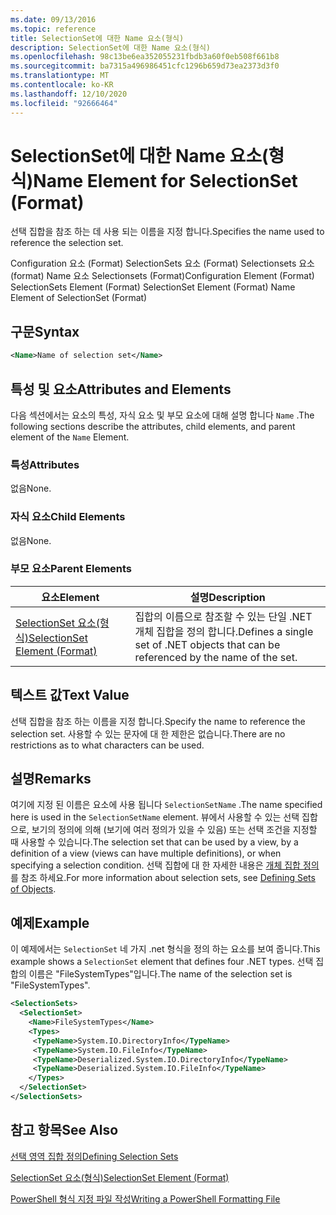 ```yaml
---
ms.date: 09/13/2016
ms.topic: reference
title: SelectionSet에 대한 Name 요소(형식)
description: SelectionSet에 대한 Name 요소(형식)
ms.openlocfilehash: 98c13be6ea352055231fbdb3a60f0eb508f661b8
ms.sourcegitcommit: ba7315a496986451cfc1296b659d73ea2373d3f0
ms.translationtype: MT
ms.contentlocale: ko-KR
ms.lasthandoff: 12/10/2020
ms.locfileid: "92666464"
---
```

# <a name="name-element-for-selectionset-format"></a><span data-ttu-id="2cdf1-103">SelectionSet에 대한 Name 요소(형식)</span><span class="sxs-lookup"><span data-stu-id="2cdf1-103">Name Element for SelectionSet (Format)</span></span>

<span data-ttu-id="2cdf1-104">선택 집합을 참조 하는 데 사용 되는 이름을 지정 합니다.</span><span class="sxs-lookup"><span data-stu-id="2cdf1-104">Specifies the name used to reference the selection set.</span></span>

<span data-ttu-id="2cdf1-105">Configuration 요소 (Format) SelectionSets 요소 (Format) Selectionsets 요소 (format) Name 요소 Selectionsets (Format)</span><span class="sxs-lookup"><span data-stu-id="2cdf1-105">Configuration Element (Format) SelectionSets Element (Format) SelectionSet Element (Format) Name Element of SelectionSet (Format)</span></span>

## <a name="syntax"></a><span data-ttu-id="2cdf1-106">구문</span><span class="sxs-lookup"><span data-stu-id="2cdf1-106">Syntax</span></span>

```xml
<Name>Name of selection set</Name>
```

## <a name="attributes-and-elements"></a><span data-ttu-id="2cdf1-107">특성 및 요소</span><span class="sxs-lookup"><span data-stu-id="2cdf1-107">Attributes and Elements</span></span>

<span data-ttu-id="2cdf1-108">다음 섹션에서는 요소의 특성, 자식 요소 및 부모 요소에 대해 설명 합니다 `Name` .</span><span class="sxs-lookup"><span data-stu-id="2cdf1-108">The following sections describe the attributes, child elements, and parent element of the `Name` Element.</span></span>

### <a name="attributes"></a><span data-ttu-id="2cdf1-109">특성</span><span class="sxs-lookup"><span data-stu-id="2cdf1-109">Attributes</span></span>

<span data-ttu-id="2cdf1-110">없음</span><span class="sxs-lookup"><span data-stu-id="2cdf1-110">None.</span></span>

### <a name="child-elements"></a><span data-ttu-id="2cdf1-111">자식 요소</span><span class="sxs-lookup"><span data-stu-id="2cdf1-111">Child Elements</span></span>

<span data-ttu-id="2cdf1-112">없음</span><span class="sxs-lookup"><span data-stu-id="2cdf1-112">None.</span></span>

### <a name="parent-elements"></a><span data-ttu-id="2cdf1-113">부모 요소</span><span class="sxs-lookup"><span data-stu-id="2cdf1-113">Parent Elements</span></span>

|<span data-ttu-id="2cdf1-114">요소</span><span class="sxs-lookup"><span data-stu-id="2cdf1-114">Element</span></span>|<span data-ttu-id="2cdf1-115">설명</span><span class="sxs-lookup"><span data-stu-id="2cdf1-115">Description</span></span>|
|-------------|-----------------|
|[<span data-ttu-id="2cdf1-116">SelectionSet 요소(형식)</span><span class="sxs-lookup"><span data-stu-id="2cdf1-116">SelectionSet Element (Format)</span></span>](./selectionset-element-format.md)|<span data-ttu-id="2cdf1-117">집합의 이름으로 참조할 수 있는 단일 .NET 개체 집합을 정의 합니다.</span><span class="sxs-lookup"><span data-stu-id="2cdf1-117">Defines a single set of .NET objects that can be referenced by the name of the set.</span></span>|

## <a name="text-value"></a><span data-ttu-id="2cdf1-118">텍스트 값</span><span class="sxs-lookup"><span data-stu-id="2cdf1-118">Text Value</span></span>

<span data-ttu-id="2cdf1-119">선택 집합을 참조 하는 이름을 지정 합니다.</span><span class="sxs-lookup"><span data-stu-id="2cdf1-119">Specify the name to reference the selection set.</span></span> <span data-ttu-id="2cdf1-120">사용할 수 있는 문자에 대 한 제한은 없습니다.</span><span class="sxs-lookup"><span data-stu-id="2cdf1-120">There are no restrictions as to what characters can be used.</span></span>

## <a name="remarks"></a><span data-ttu-id="2cdf1-121">설명</span><span class="sxs-lookup"><span data-stu-id="2cdf1-121">Remarks</span></span>

<span data-ttu-id="2cdf1-122">여기에 지정 된 이름은 요소에 사용 됩니다 `SelectionSetName` .</span><span class="sxs-lookup"><span data-stu-id="2cdf1-122">The name specified here is used in the `SelectionSetName` element.</span></span> <span data-ttu-id="2cdf1-123">뷰에서 사용할 수 있는 선택 집합으로, 보기의 정의에 의해 (보기에 여러 정의가 있을 수 있음) 또는 선택 조건을 지정할 때 사용할 수 있습니다.</span><span class="sxs-lookup"><span data-stu-id="2cdf1-123">The selection set that can be used by a view, by a definition of a view (views can have multiple definitions), or when specifying a selection condition.</span></span> <span data-ttu-id="2cdf1-124">선택 집합에 대 한 자세한 내용은 [개체 집합 정의](./defining-selection-sets.md)를 참조 하세요.</span><span class="sxs-lookup"><span data-stu-id="2cdf1-124">For more information about selection sets, see [Defining Sets of Objects](./defining-selection-sets.md).</span></span>

## <a name="example"></a><span data-ttu-id="2cdf1-125">예제</span><span class="sxs-lookup"><span data-stu-id="2cdf1-125">Example</span></span>

<span data-ttu-id="2cdf1-126">이 예제에서는 `SelectionSet` 네 가지 .net 형식을 정의 하는 요소를 보여 줍니다.</span><span class="sxs-lookup"><span data-stu-id="2cdf1-126">This example shows a `SelectionSet` element that defines four .NET types.</span></span> <span data-ttu-id="2cdf1-127">선택 집합의 이름은 "FileSystemTypes"입니다.</span><span class="sxs-lookup"><span data-stu-id="2cdf1-127">The name of the selection set is "FileSystemTypes".</span></span>

```xml
<SelectionSets>
  <SelectionSet>
    <Name>FileSystemTypes</Name>
    <Types>
     <TypeName>System.IO.DirectoryInfo</TypeName>
     <TypeName>System.IO.FileInfo</TypeName>
     <TypeName>Deserialized.System.IO.DirectoryInfo</TypeName>
     <TypeName>Deserialized.System.IO.FileInfo</TypeName>
    </Types>
  </SelectionSet>
</SelectionSets>
```

## <a name="see-also"></a><span data-ttu-id="2cdf1-128">참고 항목</span><span class="sxs-lookup"><span data-stu-id="2cdf1-128">See Also</span></span>

[<span data-ttu-id="2cdf1-129">선택 영역 집합 정의</span><span class="sxs-lookup"><span data-stu-id="2cdf1-129">Defining Selection Sets</span></span>](./defining-selection-sets.md)

[<span data-ttu-id="2cdf1-130">SelectionSet 요소(형식)</span><span class="sxs-lookup"><span data-stu-id="2cdf1-130">SelectionSet Element (Format)</span></span>](./selectionset-element-format.md)

[<span data-ttu-id="2cdf1-131">PowerShell 형식 지정 파일 작성</span><span class="sxs-lookup"><span data-stu-id="2cdf1-131">Writing a PowerShell Formatting File</span></span>](./writing-a-powershell-formatting-file.md)
